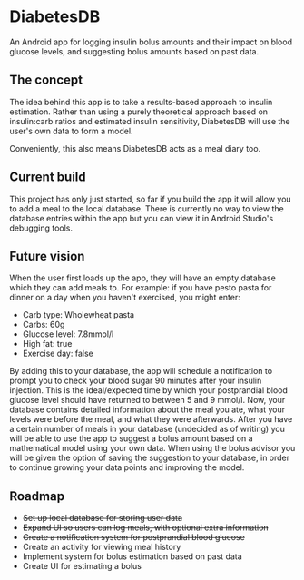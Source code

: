 # DiabetesDB
An Android app for logging insulin bolus amounts and their impact on blood glucose levels, and suggesting bolus amounts based on past data.

## The concept
The idea behind this app is to take a results-based approach to insulin estimation.
Rather than using a purely theoretical approach based on insulin:carb ratios and estimated insulin sensitivity, DiabetesDB will use the user's own data to form a model.

Conveniently, this also means DiabetesDB acts as a meal diary too.

## Current build
This project has only just started, so far if you build the app it will allow you to add a meal to the local database.  There is currently no way to view the database entries within the app but you can view it in Android Studio's debugging tools.

## Future vision
When the user first loads up the app, they will have an empty database which they can add meals to.  For example: if you have pesto pasta for dinner on a day when you haven't exercised, you might enter:
 - Carb type: Wholewheat pasta
 - Carbs: 60g
 - Glucose level: 7.8mmol/l
 - High fat: true
 - Exercise day: false

By adding this to your database, the app will schedule a notification to prompt you to check your blood sugar 90 minutes after your insulin injection.  This is the ideal/expected time by which your postprandial blood glucose level should have returned to between 5 and 9 mmol/l.
Now, your database contains detailed information about the meal you ate, what your levels were before the meal, and what they were afterwards.
After you have a certain number of meals in your database (undecided as of writing) you will be able to use the app to suggest a bolus amount based on a mathematical model using your own data.  When using the bolus advisor you will be given the option of saving the suggestion to your database, in order to continue growing your data points and improving the model.

## Roadmap
- ~~Set up local database for storing user data~~
- ~~Expand UI so users can log meals, with optional extra information~~
- ~~Create a notification system for postprandial blood glucose~~
- Create an activity for viewing meal history
- Implement system for bolus estimation based on past data
- Create UI for estimating a bolus
